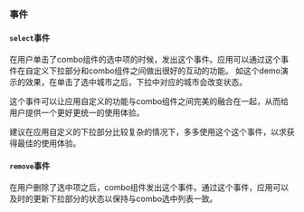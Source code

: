 ### 事件

#### `select`事件

在用户单击了combo组件的选中项的时候，发出这个事件。应用可以通过这个事件在自定义下拉部分和combo组件之间做出很好的互动的功能。
如这个demo演示的效果，在单击了选中城市之后，下拉中对应的城市会改变状态。

这个事件可以让应用自定义的功能与combo组件之间完美的融合在一起，从而给用户提供一个更好更统一的使用体验。

建议在应用自定义的下拉部分比较复杂的情况下，多多使用这个这个事件，以求获得最佳的使用体验。

#### `remove`事件

在用户删除了选中项之后，combo组件发出这个事件。通过这个事件，应用可以及时的更新下拉部分的状态以保持与combo选中列表一致。
